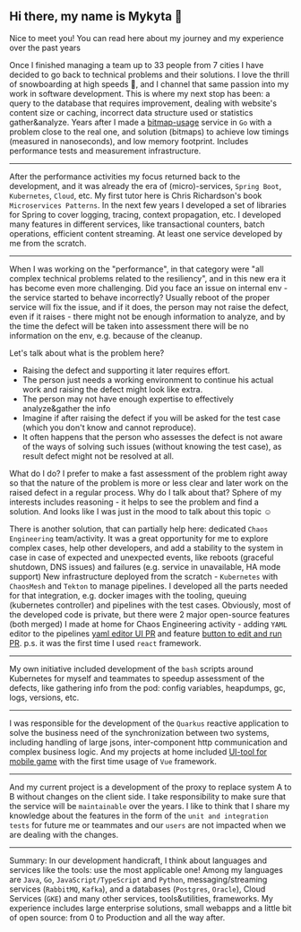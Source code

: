 ## Hi there, my name is Mykyta 👋

Nice to meet you! You can read here about my journey and my experience over the past years

Once I finished managing a team up to 33 people from 7 cities I have decided to go back to technical problems and their solutions. 
I love the thrill of snowboarding at high speeds 🚀, and I channel that same passion into my work in software development. This is where my next stop has been: a query to the database that requires improvement, dealing with website's content size or caching, incorrect data structure used or statistics gather&analyze. 
Years after I made a [bitmap-usage](https://github.com/marniks7/bitmap-usage) service in `Go` with a problem close to the real one, and solution (bitmaps) to achieve low timings (measured in nanoseconds), and low memory footprint. Includes performance tests and measurement infrastructure.

---

After the performance activities my focus returned back to the development, and it was already the era of (micro)-services, `Spring Boot`, `Kubernetes`, `Cloud`, etc. My first tutor here is Chris Richardson's book `Microservices Patterns`. In the next few years I developed a set of libraries for Spring to cover logging, tracing, context propagation, etc. I developed many features in different services, like transactional counters, batch operations, efficient content streaming. At least one service developed by me from the scratch.

---

When I was working on the "performance", in that category were "all complex technical problems related to the resiliency", and in this new era it has become even more challenging. 
Did you face an issue on internal env - the service started to behave incorrectly? Usually reboot of the proper service will fix the issue, and if it does, the person may not raise the defect, even if it raises - there might not be enough information to analyze, and by the time the defect will be taken into assessment there will be no information on the env, e.g. because of the cleanup.

Let's talk about what is the problem here?
- Raising the defect and supporting it later requires effort.
- The person just needs a working environment to continue his actual work and raising the defect might look like extra.
- The person may not have enough expertise to effectively analyze&gather the info
- Imagine if after raising the defect if you will be asked for the test case (which you don't know and cannot reproduce).
- It often happens that the person who assesses the defect is not aware of the ways of solving such issues (without knowing the test case), as result defect might not be resolved at all.

What do I do? I prefer to make a fast assessment of the problem right away so that the nature of the problem is more or less clear and later work on the raised defect in a regular process.
Why do I talk about that? Sphere of my interests includes reasoning - it helps to see the problem and find a solution. And looks like I was just in the mood to talk about this topic ☺️

There is another solution, that can partially help here: dedicated `Chaos Engineering` team/activity. 
It was a great opportunity for me to explore complex cases, help other developers, and add a stability to the system in case in case of expected and unexpected events, like reboots (graceful shutdown, DNS issues) and failures (e.g. service in unavailable, HA mode support)
New infrastructure deployed from the scratch - `Kubernetes` with `ChaosMesh` and `Tekton` to manage pipelines. I developed all the parts needed for that integration, e.g. docker images with the tooling, queuing (kubernetes controller) and pipelines with the test cases.
Obviously, most of the developed code is private, but there were 2 major open-source features (both merged) I made at home for Chaos Engineering activity - adding `YAML` editor to the pipelines [yaml editor UI PR](https://github.com/tektoncd/dashboard/pull/2575/) and feature [button to edit and run PR](https://github.com/tektoncd/dashboard/pull/2633). p.s. it was the first time I used `react` framework.

---

My own initiative included development of the `bash` scripts around Kubernetes for myself and teammates to speedup assessment of the defects, like gathering info from the pod: config variables, heapdumps, gc, logs, versions, etc.

---
I was responsible for the development of the `Quarkus` reactive application to solve the business need of the synchronization between two systems, including handling of large jsons, inter-component http communication and complex business logic.
And my projects at home included [UI-tool for mobile game](https://github.com/marniks7/nmd-arena-source) with the first time usage of `Vue` framework.

---

And my current project is a development of the proxy to replace system A to B without changes on the client side. I take responsibility to make sure that the service will be `maintainable` over the years. I like to think that I share my knowledge about the features in the form of the `unit and integration tests` for future me or teammates and our `users` are not impacted when we are dealing with the changes.

---
Summary:
In our development handicraft, I think about languages and services like the tools: use the most applicable one! 
Among my languages are `Java`, `Go`, `JavaScript/TypeScript` and `Python`, messaging/streaming services (`RabbitMQ`, `Kafka`), and a databases (`Postgres`, `Oracle`), Cloud Services (`GKE`) and many other services, tools&utilities, frameworks.
My experience includes large enterprise solutions, small webapps and a little bit of open source: from 0 to Production and all the way after.
